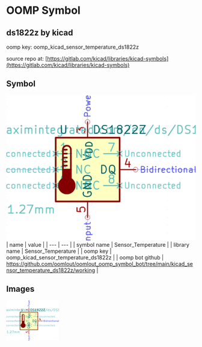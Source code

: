 # OOMP Symbol  
## ds1822z  by kicad  
  
oomp key: oomp_kicad_sensor_temperature_ds1822z  
  
source repo at: [https://gitlab.com/kicad/libraries/kicad-symbols](https://gitlab.com/kicad/libraries/kicad-symbols)  
## Symbol  
  
[![working.png](working_600.png)](working.png)  
| name | value | 
| --- | --- | 
| symbol name | Sensor_Temperature | 
| library name | Sensor_Temperature | 
| oomp key | oomp_kicad_sensor_temperature_ds1822z | 
| oomp bot github | https://github.com/oomlout/oomlout_oomp_symbol_bot/tree/main/kicad_sensor_temperature_ds1822z/working | 
## Images  
  
[![working.png](working_140.png)](working.png)  
